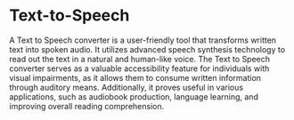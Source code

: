 # Text-to-Speech
A Text to Speech converter is a user-friendly tool that transforms written text into spoken audio. It utilizes advanced speech synthesis technology to read out the text in a natural and human-like voice. 
The Text to Speech converter serves as a valuable accessibility feature for individuals with visual impairments, as it allows them to consume written information through auditory means. Additionally, it proves useful in various applications, such as audiobook production, language learning, and improving overall reading comprehension.
